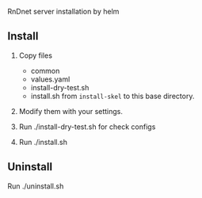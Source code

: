 RnDnet server installation by helm 

Install
-------

1. Copy files 
    - common
    - values.yaml
    - install-dry-test.sh
    - install.sh
  from `install-skel` to this base directory.

2. Modify them with your settings.

3. Run  ./install-dry-test.sh for check configs

4. Run ./install.sh 

Uninstall
---------

Run ./uninstall.sh

